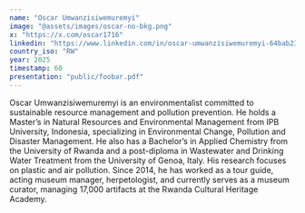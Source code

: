 ```yaml
---
name: "Oscar Umwanzisiwemuremyi"
image: "@assets/images/oscar-no-bkg.png"
x: "https://x.com/oscar1716"
linkedin: "https://www.linkedin.com/in/oscar-umwanzisiwemuremyi-64bab230"
country_iso: "RW"
year: 2025
timestamp: 60
presentation: "public/foobar.pdf"
---
```


Oscar Umwanzisiwemuremyi is an environmentalist committed to sustainable resource management and pollution prevention. He holds a Master’s in Natural Resources and Environmental Management from IPB University, Indonesia, specializing in Environmental Change, Pollution and Disaster Management. He also has a Bachelor’s in Applied Chemistry from the University of Rwanda and a post-diploma in Wastewater and Drinking Water Treatment from the University of Genoa, Italy. His research focuses on plastic and air pollution. Since 2014, he has worked as a tour guide, acting museum manager, herpetologist, and currently serves as a museum curator, managing 17,000 artifacts at the Rwanda Cultural Heritage Academy.
